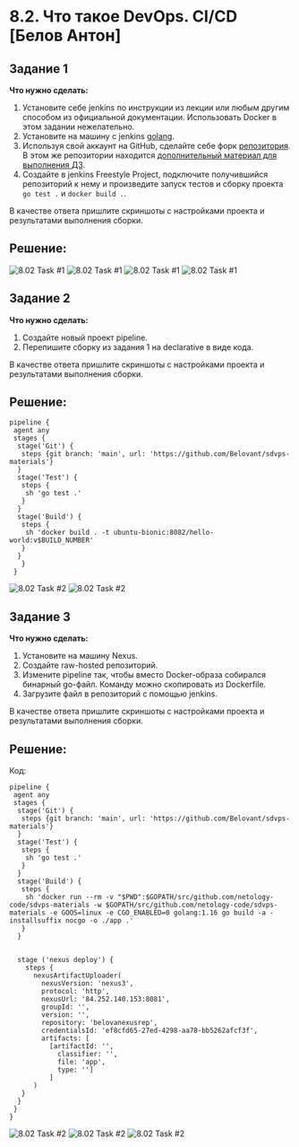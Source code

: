 # 8.2. Что такое DevOps. СI/СD [Белов Антон]
## Задание 1
**Что нужно сделать:**

1. Установите себе jenkins по инструкции из лекции или любым другим способом из официальной документации. Использовать Docker в этом задании нежелательно.
2. Установите на машину с jenkins [golang](https://golang.org/doc/install).
3. Используя свой аккаунт на GitHub, сделайте себе форк [репозитория](https://github.com/netology-code/sdvps-materials.git). В этом же репозитории находится [дополнительный материал для выполнения ДЗ](https://github.com/netology-code/sdvps-materials/blob/main/CICD/8.2-hw.md).
3. Создайте в jenkins Freestyle Project, подключите получившийся репозиторий к нему и произведите запуск тестов и сборку проекта ```go test .``` и  ```docker build .```.

В качестве ответа пришлите скриншоты с настройками проекта и результатами выполнения сборки.


## Решение:
![8.02 Task #1](8.02.1.1.png)
![8.02 Task #1](8.02.1.2.png)
![8.02 Task #1](8.02.1.3.png)
![8.02 Task #1](8.02.1.4.png)


## Задание 2
**Что нужно сделать:**

1. Создайте новый проект pipeline.
2. Перепишите сборку из задания 1 на declarative в виде кода.

В качестве ответа пришлите скриншоты с настройками проекта и результатами выполнения сборки.



## Решение:
```
pipeline {
 agent any
 stages {
  stage('Git') {
   steps {git branch: 'main', url: 'https://github.com/Belovant/sdvps-materials'}
  }
  stage('Test') {
   steps {
    sh 'go test .'
   }
  }
  stage('Build') {
   steps {
    sh 'docker build . -t ubuntu-bionic:8082/hello-world:v$BUILD_NUMBER'
   }
  }
   }
 }
```

![8.02 Task #2](8.02.2.1.png)
![8.02 Task #2](8.02.2.2.png)




## Задание 3
**Что нужно сделать:**

1. Установите на машину Nexus.
1. Создайте raw-hosted репозиторий.
1. Измените pipeline так, чтобы вместо Docker-образа собирался бинарный go-файл. Команду можно скопировать из Dockerfile.
1. Загрузите файл в репозиторий с помощью jenkins.

В качестве ответа пришлите скриншоты с настройками проекта и результатами выполнения сборки.


## Решение:

Код:

```
pipeline {
 agent any
 stages {
  stage('Git') {
   steps {git branch: 'main', url: 'https://github.com/Belovant/sdvps-materials'}
  }
  stage('Test') {
   steps {
    sh 'go test .'
   }
  }
  stage('Build') {
   steps {
    sh 'docker run --rm -v "$PWD":$GOPATH/src/github.com/netology-code/sdvps-materials -w $GOPATH/src/github.com/netology-code/sdvps-materials -e GOOS=linux -e CGO_ENABLED=0 golang:1.16 go build -a -installsuffix nocgo -o ./app .'
   }
  }
    

  stage ('nexus deploy') {
    steps {
      nexusArtifactUploader(
        nexusVersion: 'nexus3',
        protocol: 'http',
        nexusUrl: '84.252.140.153:8081',
        groupId: '',
        version: '',
        repository: 'belovanexusrep',
        credentialsId: 'ef8cfd65-27ed-4298-aa78-bb5262afcf3f',
        artifacts: [
          [artifactId: '',
            classifier: '',
            file: 'app',
            type: '']
          ]
      )
   }
  }         
 }
}

 ```



![8.02 Task #2](8.02.3.1.png)
![8.02 Task #2](8.02.3.2.png)
![8.02 Task #2](8.02.3.3.png)

